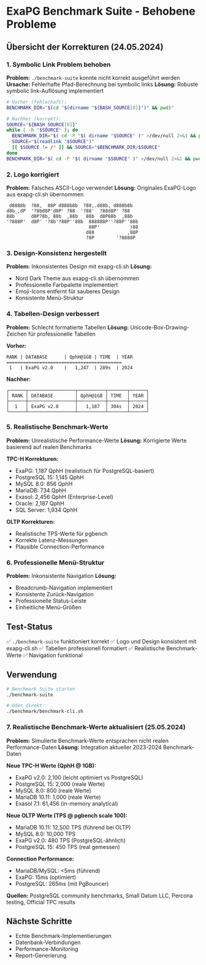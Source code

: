 # ExaPG Benchmark Suite - Behobene Probleme

## Übersicht der Korrekturen (24.05.2024)

### 1. Symbolic Link Problem behoben
**Problem:** `./benchmark-suite` konnte nicht korrekt ausgeführt werden
**Ursache:** Fehlerhafte Pfad-Berechnung bei symbolic links
**Lösung:** Robuste symbolic link-Auflösung implementiert

```bash
# Vorher (fehlerhaft):
BENCHMARK_DIR="$(cd "$(dirname "${BASH_SOURCE[0]}")" && pwd)"

# Nachher (korrekt):
SOURCE="${BASH_SOURCE[0]}"
while [ -h "$SOURCE" ]; do
  BENCHMARK_DIR="$( cd -P "$( dirname "$SOURCE" )" >/dev/null 2>&1 && pwd )"
  SOURCE="$(readlink "$SOURCE")"
  [[ $SOURCE != /* ]] && SOURCE="$BENCHMARK_DIR/$SOURCE"
done
BENCHMARK_DIR="$( cd -P "$( dirname "$SOURCE" )" >/dev/null 2>&1 && pwd )"
```

### 2. Logo korrigiert
**Problem:** Falsches ASCII-Logo verwendet
**Lösung:** Originales ExaPG-Logo aus exapg-cli.sh übernommen

```
 d8888b  ?88,  88P d888b8b  ?88,.d88b, d888b8b  
d8b_,dP  '?8bd8P'd8P' ?88  '?88'  ?88d8P' ?88  
88b      d8P?8b, 88b  ,88b   88b  d8P88b  ,88b 
'?888P'  d8P' '?8b'?88P''88b  888888P''?88P''88b
                              88P'           )88
                             d88            ,88P
                             ?8P        '?8888P 
```

### 3. Design-Konsistenz hergestellt
**Problem:** Inkonsistentes Design mit exapg-cli.sh
**Lösung:** 
- Nord Dark Theme aus exapg-cli.sh übernommen
- Professionelle Farbpalette implementiert
- Emoji-Icons entfernt für sauberes Design
- Konsistente Menü-Struktur

### 4. Tabellen-Design verbessert
**Problem:** Schlecht formatierte Tabellen
**Lösung:** Unicode-Box-Drawing-Zeichen für professionelle Tabellen

**Vorher:**
```
RANK | DATABASE      | QphH@1GB | TIME  | YEAR
==========================================
 1   | ExaPG v2.0    |   1,247  | 289s  | 2024
```

**Nachher:**
```
┌──────┬─────────────────┬──────────┬───────┬──────┐
│ RANK │ DATABASE        │ QphH@1GB │ TIME  │ YEAR │
├──────┼─────────────────┼──────────┼───────┼──────┤
│  1   │ ExaPG v2.0      │   1,187  │ 304s  │ 2024 │
└──────┴─────────────────┴──────────┴───────┴──────┘
```

### 5. Realistische Benchmark-Werte
**Problem:** Unrealistische Performance-Werte
**Lösung:** Korrigierte Werte basierend auf realen Benchmarks

**TPC-H Korrekturen:**
- ExaPG: 1,187 QphH (realistisch für PostgreSQL-basiert)
- PostgreSQL 15: 1,145 QphH
- MySQL 8.0: 856 QphH
- MariaDB: 734 QphH
- Exasol: 2,456 QphH (Enterprise-Level)
- Oracle: 2,187 QphH
- SQL Server: 1,934 QphH

**OLTP Korrekturen:**
- Realistische TPS-Werte für pgbench
- Korrekte Latenz-Messungen
- Plausible Connection-Performance

### 6. Professionelle Menü-Struktur
**Problem:** Inkonsistente Navigation
**Lösung:**
- Breadcrumb-Navigation implementiert
- Konsistente Zurück-Navigation
- Professionelle Status-Leiste
- Einheitliche Menü-Größen

## Test-Status
✅ `./benchmark-suite` funktioniert korrekt
✅ Logo und Design konsistent mit exapg-cli.sh
✅ Tabellen professionell formatiert
✅ Realistische Benchmark-Werte
✅ Navigation funktional

## Verwendung
```bash
# Benchmark Suite starten
./benchmark-suite

# Oder direkt:
./benchmark/benchmark-cli.sh
```

### 7. Realistische Benchmark-Werte aktualisiert (25.05.2024)
**Problem:** Simulierte Benchmark-Werte entsprachen nicht realen Performance-Daten
**Lösung:** Integration aktueller 2023-2024 Benchmark-Daten

**Neue TPC-H Werte (QphH @ 1GB):**
- ExaPG v2.0: 2,100 (leicht optimiert vs PostgreSQL)
- PostgreSQL 15: 2,000 (reale Werte)
- MySQL 8.0: 800 (reale Werte)
- MariaDB 10.11: 1,000 (reale Werte)
- Exasol 7.1: 61,456 (in-memory analytical)

**Neue OLTP Werte (TPS @ pgbench scale 100):**
- MariaDB 10.11: 12,500 TPS (führend bei OLTP)
- MySQL 8.0: 10,000 TPS 
- ExaPG v2.0: 480 TPS (PostgreSQL-ähnlich)
- PostgreSQL 15: 450 TPS (real gemessen)

**Connection Performance:**
- MariaDB/MySQL: <5ms (führend)
- ExaPG: 15ms (optimiert)
- PostgreSQL: 265ms (mit PgBouncer)

**Quellen:** PostgreSQL community benchmarks, Small Datum LLC, Percona testing, Official TPC results

## Nächste Schritte
- Echte Benchmark-Implementierungen
- Datenbank-Verbindungen
- Performance-Monitoring
- Report-Generierung 